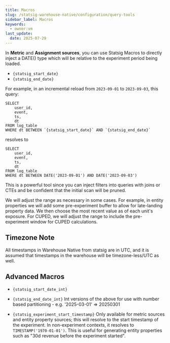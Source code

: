 ```yaml
---
title: Macros
slug: /statsig-warehouse-native/configuration/query-tools
sidebar_label: Macros
keywords:
  - owner:vm
last_update:
  date: 2025-07-29
---
```


In **Metric** and **Assignment sources**, you can use Statsig Macros to directly inject a DATE() type which will be relative to the experiment period being loaded.

- `{statsig_start_date}`
- `{statsig_end_date}`

For example, in an incremental reload from `2023-09-01` to `2023-09-03`, this query:

```
SELECT
    user_id,
    event,
    ts,
    dt
FROM log_table
WHERE dt BETWEEN `{statsig_start_date}` AND `{statsig_end_date}`
```

resolves to

```
SELECT
    user_id,
    event,
    ts,
    dt
FROM log_table
WHERE dt BETWEEN DATE('2023-09-01') AND DATE('2023-09-03')
```

This is a powerful tool since you can inject filters into queries with joins or CTEs and be confident that the initial scan will be pruned.

We will adjust the range as necessary in some cases. For example, in entity properties we will add some pre-experiment buffer to allow for late-landing property data. We then choose the most recent value as of each unit's exposure. For CUPED, we will adjust the range to include the pre-experiment window for CUPED calculations.

## Timezone Note
All timestamps in Warehouse Native from statsig are in UTC, and it is assumed that timestamps in the warehouse will be timezone-less/UTC as well.

## Advanced Macros
- `{statsig_start_date_int}`
- `{statsig_end_date_int}`
Int versions of the above for use with number based partitioning - e.g. '2025-03-01' => 20250301

- `{statsig_experiment_start_timestamp}`
Only available for metric sources and entity property sources; this will resolve to the start timestamp of the experiment. In non-experiment contexts, it resolves to `TIMESTAMP('1970-01-01')`. This is useful for generating entity properties such as "30d revenue before the experiment started".


